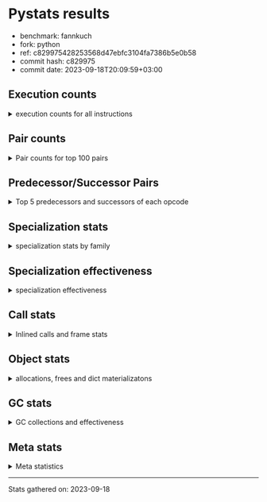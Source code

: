
# Pystats results

- benchmark: fannkuch
- fork: python
- ref: c829975428253568d47ebfc3104fa7386b5e0b58
- commit hash: c829975
- commit date: 2023-09-18T20:09:59+03:00

## Execution counts

<details>
<summary> execution counts for all instructions </summary>

|Name | Count | Self | Cumulative | Miss ratio | 
|---|---:|---:|---:|---:|
| LOAD_CONST | 932,305,320 | 22.0% | 22.0% |  |
| LOAD_FAST | 733,952,640 | 17.3% | 39.3% |  |
| LOAD_FAST_LOAD_FAST | 305,751,120 | 7.2% | 46.5% |  |
| POP_JUMP_IF_FALSE | 291,710,100 | 6.9% | 53.3% |  |
| STORE_FAST | 290,739,420 | 6.8% | 60.2% |  |
| BINARY_SUBSCR_LIST_INT | 237,061,380 | 5.6% | 65.8% |  |
| BINARY_OP_ADD_INT | 223,388,460 | 5.3% | 71.0% |  |
| COMPARE_OP_INT | 170,598,600 | 4.0% | 75.0% |  |
| JUMP_BACKWARD | 128,802,180 | 3.0% | 78.1% |  |
| TO_BOOL_INT | 121,111,500 | 2.9% | 80.9% |  |
| BINARY_SUBSCR | 103,900,080 | 2.4% | 83.4% |  |
| STORE_SLICE | 103,874,700 | 2.4% | 85.8% |  |
| BUILD_SLICE | 103,874,700 | 2.4% | 88.3% |  |
| PUSH_NULL | 74,823,780 | 1.8% | 90.0% |  |
| SWAP | 74,823,480 | 1.8% | 91.8% |  |
| COPY | 74,823,480 | 1.8% | 93.6% |  |
| CALL_BUILTIN_FAST | 74,823,480 | 1.8% | 95.3% |  |
| BINARY_OP_SUBTRACT_INT | 68,689,800 | 1.6% | 96.9% |  |
| STORE_SUBSCR_LIST_INT | 53,050,740 | 1.2% | 98.2% |  |
| POP_TOP | 37,411,860 | 0.9% | 99.1% |  |
| JUMP_FORWARD | 21,772,740 | 0.5% | 99.6% |  |
| BINARY_SLICE | 17,236,800 | 0.4% | 100.0% |  |
| CALL | 440 | 0.0% | 100.0% |  |
| LOAD_GLOBAL_BUILTIN | 360 | 0.0% | 100.0% |  |
| CALL_BUILTIN_CLASS | 360 | 0.0% | 100.0% |  |
| LOAD_ATTR | 220 | 0.0% | 100.0% |  |
| LOAD_GLOBAL | 180 | 0.0% | 100.0% |  |
| RETURN_VALUE | 120 | 0.0% | 100.0% |  |
| RESUME_CHECK | 120 | 0.0% | 100.0% |  |
| NOP | 120 | 0.0% | 100.0% |  |
| LOAD_DEREF | 120 | 0.0% | 100.0% |  |
| LOAD_GLOBAL_MODULE | 100 | 0.0% | 100.0% |  |
| LOAD_ATTR_MODULE | 100 | 0.0% | 100.0% |  |
| INTERPRETER_EXIT | 60 | 0.0% | 100.0% |  |
| COPY_FREE_VARS | 60 | 0.0% | 100.0% |  |
| CALL_FUNCTION_EX | 60 | 0.0% | 100.0% |  |
| BINARY_OP_SUBTRACT_FLOAT | 60 | 0.0% | 100.0% |  |
| BINARY_OP | 60 | 0.0% | 100.0% |  |
| COMPARE_OP | 20 | 0.0% | 100.0% |  |


</details>

## Pair counts

<details>
<summary> Pair counts for top 100 pairs </summary>

|Pair | Count | Self | Cumulative | 
|---|---:|---:|---:|
| LOAD_FAST LOAD_CONST | 556,074,180 | 13.1% | 13.1% |
| STORE_FAST LOAD_FAST | 257,862,420 | 6.1% | 19.2% |
| LOAD_CONST BINARY_OP_ADD_INT | 223,388,440 | 5.3% | 24.4% |
| COMPARE_OP_INT POP_JUMP_IF_FALSE | 170,598,600 | 4.0% | 28.5% |
| LOAD_CONST BINARY_SUBSCR_LIST_INT | 142,884,300 | 3.4% | 31.8% |
| TO_BOOL_INT POP_JUMP_IF_FALSE | 121,111,500 | 2.9% | 34.7% |
| LOAD_FAST TO_BOOL_INT | 121,111,500 | 2.9% | 37.5% |
| LOAD_CONST LOAD_CONST | 121,111,500 | 2.9% | 40.4% |
| BINARY_SUBSCR_LIST_INT STORE_FAST | 121,111,500 | 2.9% | 43.2% |
| BINARY_OP_ADD_INT STORE_FAST | 119,513,700 | 2.8% | 46.1% |
| POP_JUMP_IF_FALSE JUMP_BACKWARD | 107,029,440 | 2.5% | 48.6% |
| LOAD_CONST LOAD_FAST | 103,874,760 | 2.4% | 51.0% |
| STORE_SLICE LOAD_FAST | 103,874,700 | 2.4% | 53.5% |
| LOAD_FAST_LOAD_FAST LOAD_CONST | 103,874,700 | 2.4% | 55.9% |
| LOAD_CONST BUILD_SLICE | 103,874,700 | 2.4% | 58.4% |
| BUILD_SLICE BINARY_SUBSCR | 103,874,700 | 2.4% | 60.8% |
| BINARY_SUBSCR LOAD_FAST | 103,874,700 | 2.4% | 63.3% |
| BINARY_OP_ADD_INT STORE_SLICE | 103,874,700 | 2.4% | 65.7% |
| LOAD_CONST COMPARE_OP_INT | 96,596,380 | 2.3% | 68.0% |
| BINARY_SUBSCR_LIST_INT LOAD_CONST | 96,596,280 | 2.3% | 70.3% |
| JUMP_BACKWARD LOAD_FAST_LOAD_FAST | 91,390,500 | 2.2% | 72.4% |
| POP_JUMP_IF_FALSE LOAD_FAST_LOAD_FAST | 86,485,500 | 2.0% | 74.4% |
| POP_JUMP_IF_FALSE LOAD_FAST | 76,422,420 | 1.8% | 76.2% |
| LOAD_CONST BINARY_OP_SUBTRACT_INT | 68,689,780 | 1.6% | 77.9% |
| LOAD_FAST_LOAD_FAST BINARY_SUBSCR_LIST_INT | 56,765,340 | 1.3% | 79.2% |
| LOAD_FAST_LOAD_FAST COMPARE_OP_INT | 54,648,600 | 1.3% | 80.5% |
| LOAD_FAST PUSH_NULL | 37,411,920 | 0.9% | 81.4% |
| SWAP SWAP | 37,411,740 | 0.9% | 82.3% |
| SWAP STORE_SUBSCR_LIST_INT | 37,411,740 | 0.9% | 83.1% |
| STORE_SUBSCR_LIST_INT LOAD_FAST_LOAD_FAST | 37,411,740 | 0.9% | 84.0% |
| PUSH_NULL LOAD_FAST_LOAD_FAST | 37,411,740 | 0.9% | 84.9% |
| PUSH_NULL LOAD_CONST | 37,411,740 | 0.9% | 85.8% |
| POP_TOP LOAD_FAST_LOAD_FAST | 37,411,740 | 0.9% | 86.7% |
| LOAD_FAST_LOAD_FAST PUSH_NULL | 37,411,740 | 0.9% | 87.5% |
| LOAD_FAST_LOAD_FAST COPY | 37,411,740 | 0.9% | 88.4% |
| LOAD_CONST CALL_BUILTIN_FAST | 37,411,740 | 0.9% | 89.3% |
| COPY COPY | 37,411,740 | 0.9% | 90.2% |
| COPY BINARY_SUBSCR_LIST_INT | 37,411,740 | 0.9% | 91.1% |
| CALL_BUILTIN_FAST POP_TOP | 37,411,740 | 0.9% | 92.0% |
| CALL_BUILTIN_FAST CALL_BUILTIN_FAST | 37,411,740 | 0.9% | 92.8% |
| BINARY_OP_SUBTRACT_INT SWAP | 37,411,740 | 0.9% | 93.7% |
| JUMP_BACKWARD LOAD_FAST | 37,411,680 | 0.9% | 94.6% |
| POP_JUMP_IF_FALSE JUMP_FORWARD | 21,772,740 | 0.5% | 95.1% |
| JUMP_FORWARD JUMP_BACKWARD | 21,772,740 | 0.5% | 95.6% |
| LOAD_FAST COMPARE_OP_INT | 19,353,600 | 0.5% | 96.1% |
| BINARY_SUBSCR_LIST_INT LOAD_FAST | 19,353,600 | 0.5% | 96.5% |
| STORE_FAST LOAD_CONST | 17,236,860 | 0.4% | 96.9% |
| LOAD_CONST STORE_FAST | 17,236,860 | 0.4% | 97.3% |
| LOAD_CONST BINARY_SLICE | 17,236,800 | 0.4% | 97.8% |
| BINARY_SLICE STORE_FAST | 17,236,800 | 0.4% | 98.2% |
| STORE_FAST LOAD_FAST_LOAD_FAST | 15,639,900 | 0.4% | 98.5% |
| BINARY_OP_SUBTRACT_INT STORE_FAST | 15,639,060 | 0.4% | 98.9% |
| STORE_SUBSCR_LIST_INT LOAD_FAST | 15,639,000 | 0.4% | 99.3% |
| LOAD_FAST_LOAD_FAST LOAD_FAST | 15,639,000 | 0.4% | 99.6% |
| BINARY_OP_SUBTRACT_INT STORE_SUBSCR_LIST_INT | 15,639,000 | 0.4% | 100.0% |
| BINARY_SUBSCR BINARY_SUBSCR | 25,380 | 0.0% | 100.0% |
| LOAD_FAST STORE_FAST | 960 | 0.0% | 100.0% |
| PUSH_NULL CALL | 240 | 0.0% | 100.0% |
| CALL_BUILTIN_CLASS STORE_FAST | 180 | 0.0% | 100.0% |
| LOAD_GLOBAL_BUILTIN LOAD_GLOBAL_BUILTIN | 120 | 0.0% | 100.0% |
| LOAD_GLOBAL_BUILTIN LOAD_FAST | 120 | 0.0% | 100.0% |
| LOAD_GLOBAL LOAD_GLOBAL_BUILTIN | 120 | 0.0% | 100.0% |
| LOAD_FAST RETURN_VALUE | 120 | 0.0% | 100.0% |
| LOAD_FAST LOAD_ATTR | 120 | 0.0% | 100.0% |
| LOAD_ATTR STORE_FAST | 120 | 0.0% | 100.0% |
| CALL_BUILTIN_CLASS CALL_BUILTIN_CLASS | 120 | 0.0% | 100.0% |
| CALL POP_TOP | 120 | 0.0% | 100.0% |
| CALL CALL_BUILTIN_CLASS | 120 | 0.0% | 100.0% |
| STORE_FAST LOAD_GLOBAL_BUILTIN | 80 | 0.0% | 100.0% |
| LOAD_FAST CALL_BUILTIN_CLASS | 80 | 0.0% | 100.0% |
| CALL CALL | 80 | 0.0% | 100.0% |
| STORE_FAST NOP | 60 | 0.0% | 100.0% |
| STORE_FAST LOAD_DEREF | 60 | 0.0% | 100.0% |
| RETURN_VALUE INTERPRETER_EXIT | 60 | 0.0% | 100.0% |
| PUSH_NULL LOAD_FAST | 60 | 0.0% | 100.0% |
| POP_TOP NOP | 60 | 0.0% | 100.0% |
| POP_TOP LOAD_FAST | 60 | 0.0% | 100.0% |
| NOP LOAD_FAST | 60 | 0.0% | 100.0% |
| NOP LOAD_DEREF | 60 | 0.0% | 100.0% |
| LOAD_GLOBAL_MODULE LOAD_ATTR_MODULE | 60 | 0.0% | 100.0% |
| LOAD_GLOBAL_BUILTIN LOAD_GLOBAL | 60 | 0.0% | 100.0% |
| LOAD_GLOBAL_BUILTIN LOAD_CONST | 60 | 0.0% | 100.0% |
| LOAD_FAST CALL_FUNCTION_EX | 60 | 0.0% | 100.0% |
| LOAD_DEREF STORE_FAST | 60 | 0.0% | 100.0% |
| LOAD_DEREF PUSH_NULL | 60 | 0.0% | 100.0% |
| LOAD_ATTR_MODULE STORE_FAST | 60 | 0.0% | 100.0% |
| COPY_FREE_VARS RESUME_CHECK | 60 | 0.0% | 100.0% |
| CALL_FUNCTION_EX COPY_FREE_VARS | 60 | 0.0% | 100.0% |
| CALL_BUILTIN_CLASS CALL | 60 | 0.0% | 100.0% |
| CALL STORE_FAST | 60 | 0.0% | 100.0% |
| CALL LOAD_FAST | 60 | 0.0% | 100.0% |
| CACHE RESUME_CHECK | 60 | 0.0% | 100.0% |
| BINARY_OP_SUBTRACT_FLOAT STORE_FAST | 60 | 0.0% | 100.0% |
| STORE_FAST LOAD_GLOBAL | 40 | 0.0% | 100.0% |
| RETURN_VALUE LOAD_GLOBAL | 40 | 0.0% | 100.0% |
| RESUME_CHECK LOAD_GLOBAL_MODULE | 40 | 0.0% | 100.0% |
| RESUME_CHECK LOAD_GLOBAL_BUILTIN | 40 | 0.0% | 100.0% |
| RESUME_CHECK LOAD_GLOBAL | 40 | 0.0% | 100.0% |
| LOAD_GLOBAL_MODULE LOAD_ATTR | 40 | 0.0% | 100.0% |
| LOAD_GLOBAL LOAD_GLOBAL_MODULE | 40 | 0.0% | 100.0% |


</details>

## Predecessor/Successor Pairs

<details>
<summary> Top 5 predecessors and successors of each opcode </summary>

### BINARY_SLICE

<details>
<summary> Successors and predecessors for BINARY_SLICE </summary>

|Predecessors | Count | Percentage | 
|---|---:|---:|
| LOAD_CONST | 17,236,800 | 100.0% |

|Successors | Count | Percentage | 
|---|---:|---:|
| STORE_FAST | 17,236,800 | 100.0% |


</details>

### STORE_SLICE

<details>
<summary> Successors and predecessors for STORE_SLICE </summary>

|Predecessors | Count | Percentage | 
|---|---:|---:|
| BINARY_OP_ADD_INT | 103,874,700 | 100.0% |

|Successors | Count | Percentage | 
|---|---:|---:|
| LOAD_FAST | 103,874,700 | 100.0% |


</details>

### CACHE

<details>
<summary> Successors and predecessors for CACHE </summary>

|Predecessors | Count | Percentage | 
|---|---:|---:|

|Successors | Count | Percentage | 
|---|---:|---:|
| RESUME_CHECK | 60 | 100.0% |


</details>

### BINARY_SUBSCR

<details>
<summary> Successors and predecessors for BINARY_SUBSCR </summary>

|Predecessors | Count | Percentage | 
|---|---:|---:|
| BUILD_SLICE | 103,874,700 | 100.0% |
| BINARY_SUBSCR | 25,380 | 0.0% |

|Successors | Count | Percentage | 
|---|---:|---:|
| LOAD_FAST | 103,874,700 | 100.0% |
| BINARY_SUBSCR | 25,380 | 0.0% |


</details>

### INTERPRETER_EXIT

<details>
<summary> Successors and predecessors for INTERPRETER_EXIT </summary>

|Predecessors | Count | Percentage | 
|---|---:|---:|
| RETURN_VALUE | 60 | 100.0% |

|Successors | Count | Percentage | 
|---|---:|---:|


</details>

### NOP

<details>
<summary> Successors and predecessors for NOP </summary>

|Predecessors | Count | Percentage | 
|---|---:|---:|
| STORE_FAST | 60 | 50.0% |
| POP_TOP | 60 | 50.0% |

|Successors | Count | Percentage | 
|---|---:|---:|
| LOAD_FAST | 60 | 50.0% |
| LOAD_DEREF | 60 | 50.0% |


</details>

### POP_TOP

<details>
<summary> Successors and predecessors for POP_TOP </summary>

|Predecessors | Count | Percentage | 
|---|---:|---:|
| CALL_BUILTIN_FAST | 37,411,740 | 100.0% |
| CALL | 120 | 0.0% |

|Successors | Count | Percentage | 
|---|---:|---:|
| LOAD_FAST_LOAD_FAST | 37,411,740 | 100.0% |
| NOP | 60 | 0.0% |
| LOAD_FAST | 60 | 0.0% |


</details>

### PUSH_NULL

<details>
<summary> Successors and predecessors for PUSH_NULL </summary>

|Predecessors | Count | Percentage | 
|---|---:|---:|
| LOAD_FAST | 37,411,920 | 50.0% |
| LOAD_FAST_LOAD_FAST | 37,411,740 | 50.0% |
| LOAD_DEREF | 60 | 0.0% |
| LOAD_ATTR_MODULE | 40 | 0.0% |
| LOAD_ATTR | 20 | 0.0% |

|Successors | Count | Percentage | 
|---|---:|---:|
| LOAD_FAST_LOAD_FAST | 37,411,740 | 50.0% |
| LOAD_CONST | 37,411,740 | 50.0% |
| CALL | 240 | 0.0% |
| LOAD_FAST | 60 | 0.0% |


</details>

### RETURN_VALUE

<details>
<summary> Successors and predecessors for RETURN_VALUE </summary>

|Predecessors | Count | Percentage | 
|---|---:|---:|
| LOAD_FAST | 120 | 100.0% |

|Successors | Count | Percentage | 
|---|---:|---:|
| INTERPRETER_EXIT | 60 | 50.0% |
| LOAD_GLOBAL | 40 | 33.3% |
| LOAD_GLOBAL_MODULE | 20 | 16.7% |


</details>

### BINARY_OP

<details>
<summary> Successors and predecessors for BINARY_OP </summary>

|Predecessors | Count | Percentage | 
|---|---:|---:|
| LOAD_CONST | 40 | 66.7% |
| LOAD_FAST | 20 | 33.3% |

|Successors | Count | Percentage | 
|---|---:|---:|
| BINARY_OP_SUBTRACT_INT | 20 | 33.3% |
| BINARY_OP_SUBTRACT_FLOAT | 20 | 33.3% |
| BINARY_OP_ADD_INT | 20 | 33.3% |


</details>

### BUILD_SLICE

<details>
<summary> Successors and predecessors for BUILD_SLICE </summary>

|Predecessors | Count | Percentage | 
|---|---:|---:|
| LOAD_CONST | 103,874,700 | 100.0% |

|Successors | Count | Percentage | 
|---|---:|---:|
| BINARY_SUBSCR | 103,874,700 | 100.0% |


</details>

### CALL

<details>
<summary> Successors and predecessors for CALL </summary>

|Predecessors | Count | Percentage | 
|---|---:|---:|
| PUSH_NULL | 240 | 54.5% |
| CALL | 80 | 18.2% |
| CALL_BUILTIN_CLASS | 60 | 13.6% |
| LOAD_FAST | 40 | 9.1% |
| BINARY_OP_ADD_INT | 20 | 4.5% |

|Successors | Count | Percentage | 
|---|---:|---:|
| POP_TOP | 120 | 27.3% |
| CALL_BUILTIN_CLASS | 120 | 27.3% |
| CALL | 80 | 18.2% |
| STORE_FAST | 60 | 13.6% |
| LOAD_FAST | 60 | 13.6% |


</details>

### CALL_FUNCTION_EX

<details>
<summary> Successors and predecessors for CALL_FUNCTION_EX </summary>

|Predecessors | Count | Percentage | 
|---|---:|---:|
| LOAD_FAST | 60 | 100.0% |

|Successors | Count | Percentage | 
|---|---:|---:|
| COPY_FREE_VARS | 60 | 100.0% |


</details>

### COMPARE_OP

<details>
<summary> Successors and predecessors for COMPARE_OP </summary>

|Predecessors | Count | Percentage | 
|---|---:|---:|
| LOAD_CONST | 20 | 100.0% |

|Successors | Count | Percentage | 
|---|---:|---:|
| COMPARE_OP_INT | 20 | 100.0% |


</details>

### COPY

<details>
<summary> Successors and predecessors for COPY </summary>

|Predecessors | Count | Percentage | 
|---|---:|---:|
| LOAD_FAST_LOAD_FAST | 37,411,740 | 50.0% |
| COPY | 37,411,740 | 50.0% |

|Successors | Count | Percentage | 
|---|---:|---:|
| COPY | 37,411,740 | 50.0% |
| BINARY_SUBSCR_LIST_INT | 37,411,740 | 50.0% |


</details>

### COPY_FREE_VARS

<details>
<summary> Successors and predecessors for COPY_FREE_VARS </summary>

|Predecessors | Count | Percentage | 
|---|---:|---:|
| CALL_FUNCTION_EX | 60 | 100.0% |

|Successors | Count | Percentage | 
|---|---:|---:|
| RESUME_CHECK | 60 | 100.0% |


</details>

### JUMP_BACKWARD

<details>
<summary> Successors and predecessors for JUMP_BACKWARD </summary>

|Predecessors | Count | Percentage | 
|---|---:|---:|
| POP_JUMP_IF_FALSE | 107,029,440 | 83.1% |
| JUMP_FORWARD | 21,772,740 | 16.9% |

|Successors | Count | Percentage | 
|---|---:|---:|
| LOAD_FAST_LOAD_FAST | 91,390,500 | 71.0% |
| LOAD_FAST | 37,411,680 | 29.0% |


</details>

### JUMP_FORWARD

<details>
<summary> Successors and predecessors for JUMP_FORWARD </summary>

|Predecessors | Count | Percentage | 
|---|---:|---:|
| POP_JUMP_IF_FALSE | 21,772,740 | 100.0% |

|Successors | Count | Percentage | 
|---|---:|---:|
| JUMP_BACKWARD | 21,772,740 | 100.0% |


</details>

### LOAD_ATTR

<details>
<summary> Successors and predecessors for LOAD_ATTR </summary>

|Predecessors | Count | Percentage | 
|---|---:|---:|
| LOAD_FAST | 120 | 54.5% |
| LOAD_GLOBAL_MODULE | 40 | 18.2% |
| LOAD_ATTR | 40 | 18.2% |
| LOAD_GLOBAL | 20 | 9.1% |

|Successors | Count | Percentage | 
|---|---:|---:|
| STORE_FAST | 120 | 54.5% |
| LOAD_ATTR_MODULE | 40 | 18.2% |
| LOAD_ATTR | 40 | 18.2% |
| PUSH_NULL | 20 | 9.1% |


</details>

### LOAD_CONST

<details>
<summary> Successors and predecessors for LOAD_CONST </summary>

|Predecessors | Count | Percentage | 
|---|---:|---:|
| LOAD_FAST | 556,074,180 | 59.6% |
| LOAD_CONST | 121,111,500 | 13.0% |
| LOAD_FAST_LOAD_FAST | 103,874,700 | 11.1% |
| BINARY_SUBSCR_LIST_INT | 96,596,280 | 10.4% |
| PUSH_NULL | 37,411,740 | 4.0% |

|Successors | Count | Percentage | 
|---|---:|---:|
| BINARY_OP_ADD_INT | 223,388,440 | 24.0% |
| BINARY_SUBSCR_LIST_INT | 142,884,300 | 15.3% |
| LOAD_CONST | 121,111,500 | 13.0% |
| LOAD_FAST | 103,874,760 | 11.1% |
| BUILD_SLICE | 103,874,700 | 11.1% |


</details>

### LOAD_DEREF

<details>
<summary> Successors and predecessors for LOAD_DEREF </summary>

|Predecessors | Count | Percentage | 
|---|---:|---:|
| STORE_FAST | 60 | 50.0% |
| NOP | 60 | 50.0% |

|Successors | Count | Percentage | 
|---|---:|---:|
| STORE_FAST | 60 | 50.0% |
| PUSH_NULL | 60 | 50.0% |


</details>

### LOAD_FAST

<details>
<summary> Successors and predecessors for LOAD_FAST </summary>

|Predecessors | Count | Percentage | 
|---|---:|---:|
| STORE_FAST | 257,862,420 | 35.1% |
| LOAD_CONST | 103,874,760 | 14.2% |
| STORE_SLICE | 103,874,700 | 14.2% |
| BINARY_SUBSCR | 103,874,700 | 14.2% |
| POP_JUMP_IF_FALSE | 76,422,420 | 10.4% |

|Successors | Count | Percentage | 
|---|---:|---:|
| LOAD_CONST | 556,074,180 | 75.8% |
| TO_BOOL_INT | 121,111,500 | 16.5% |
| PUSH_NULL | 37,411,920 | 5.1% |
| COMPARE_OP_INT | 19,353,600 | 2.6% |
| STORE_FAST | 960 | 0.0% |


</details>

### LOAD_FAST_LOAD_FAST

<details>
<summary> Successors and predecessors for LOAD_FAST_LOAD_FAST </summary>

|Predecessors | Count | Percentage | 
|---|---:|---:|
| JUMP_BACKWARD | 91,390,500 | 29.9% |
| POP_JUMP_IF_FALSE | 86,485,500 | 28.3% |
| STORE_SUBSCR_LIST_INT | 37,411,740 | 12.2% |
| PUSH_NULL | 37,411,740 | 12.2% |
| POP_TOP | 37,411,740 | 12.2% |

|Successors | Count | Percentage | 
|---|---:|---:|
| LOAD_CONST | 103,874,700 | 34.0% |
| BINARY_SUBSCR_LIST_INT | 56,765,340 | 18.6% |
| COMPARE_OP_INT | 54,648,600 | 17.9% |
| PUSH_NULL | 37,411,740 | 12.2% |
| COPY | 37,411,740 | 12.2% |


</details>

### LOAD_GLOBAL

<details>
<summary> Successors and predecessors for LOAD_GLOBAL </summary>

|Predecessors | Count | Percentage | 
|---|---:|---:|
| LOAD_GLOBAL_BUILTIN | 60 | 33.3% |
| STORE_FAST | 40 | 22.2% |
| RETURN_VALUE | 40 | 22.2% |
| RESUME_CHECK | 40 | 22.2% |

|Successors | Count | Percentage | 
|---|---:|---:|
| LOAD_GLOBAL_BUILTIN | 120 | 66.7% |
| LOAD_GLOBAL_MODULE | 40 | 22.2% |
| LOAD_ATTR | 20 | 11.1% |


</details>

### POP_JUMP_IF_FALSE

<details>
<summary> Successors and predecessors for POP_JUMP_IF_FALSE </summary>

|Predecessors | Count | Percentage | 
|---|---:|---:|
| COMPARE_OP_INT | 170,598,600 | 58.5% |
| TO_BOOL_INT | 121,111,500 | 41.5% |

|Successors | Count | Percentage | 
|---|---:|---:|
| JUMP_BACKWARD | 107,029,440 | 36.7% |
| LOAD_FAST_LOAD_FAST | 86,485,500 | 29.6% |
| LOAD_FAST | 76,422,420 | 26.2% |
| JUMP_FORWARD | 21,772,740 | 7.5% |


</details>

### STORE_FAST

<details>
<summary> Successors and predecessors for STORE_FAST </summary>

|Predecessors | Count | Percentage | 
|---|---:|---:|
| BINARY_SUBSCR_LIST_INT | 121,111,500 | 41.7% |
| BINARY_OP_ADD_INT | 119,513,700 | 41.1% |
| LOAD_CONST | 17,236,860 | 5.9% |
| BINARY_SLICE | 17,236,800 | 5.9% |
| BINARY_OP_SUBTRACT_INT | 15,639,060 | 5.4% |

|Successors | Count | Percentage | 
|---|---:|---:|
| LOAD_FAST | 257,862,420 | 88.7% |
| LOAD_CONST | 17,236,860 | 5.9% |
| LOAD_FAST_LOAD_FAST | 15,639,900 | 5.4% |
| LOAD_GLOBAL_BUILTIN | 80 | 0.0% |
| NOP | 60 | 0.0% |


</details>

### SWAP

<details>
<summary> Successors and predecessors for SWAP </summary>

|Predecessors | Count | Percentage | 
|---|---:|---:|
| SWAP | 37,411,740 | 50.0% |
| BINARY_OP_SUBTRACT_INT | 37,411,740 | 50.0% |

|Successors | Count | Percentage | 
|---|---:|---:|
| SWAP | 37,411,740 | 50.0% |
| STORE_SUBSCR_LIST_INT | 37,411,740 | 50.0% |


</details>

### BINARY_OP_ADD_INT

<details>
<summary> Successors and predecessors for BINARY_OP_ADD_INT </summary>

|Predecessors | Count | Percentage | 
|---|---:|---:|
| LOAD_CONST | 223,388,440 | 100.0% |
| BINARY_OP | 20 | 0.0% |

|Successors | Count | Percentage | 
|---|---:|---:|
| STORE_FAST | 119,513,700 | 53.5% |
| STORE_SLICE | 103,874,700 | 46.5% |
| CALL_BUILTIN_CLASS | 40 | 0.0% |
| CALL | 20 | 0.0% |


</details>

### BINARY_OP_SUBTRACT_FLOAT

<details>
<summary> Successors and predecessors for BINARY_OP_SUBTRACT_FLOAT </summary>

|Predecessors | Count | Percentage | 
|---|---:|---:|
| LOAD_FAST | 40 | 66.7% |
| BINARY_OP | 20 | 33.3% |

|Successors | Count | Percentage | 
|---|---:|---:|
| STORE_FAST | 60 | 100.0% |


</details>

### BINARY_OP_SUBTRACT_INT

<details>
<summary> Successors and predecessors for BINARY_OP_SUBTRACT_INT </summary>

|Predecessors | Count | Percentage | 
|---|---:|---:|
| LOAD_CONST | 68,689,780 | 100.0% |
| BINARY_OP | 20 | 0.0% |

|Successors | Count | Percentage | 
|---|---:|---:|
| SWAP | 37,411,740 | 54.5% |
| STORE_FAST | 15,639,060 | 22.8% |
| STORE_SUBSCR_LIST_INT | 15,639,000 | 22.8% |


</details>

### BINARY_SUBSCR_LIST_INT

<details>
<summary> Successors and predecessors for BINARY_SUBSCR_LIST_INT </summary>

|Predecessors | Count | Percentage | 
|---|---:|---:|
| LOAD_CONST | 142,884,300 | 60.3% |
| LOAD_FAST_LOAD_FAST | 56,765,340 | 23.9% |
| COPY | 37,411,740 | 15.8% |

|Successors | Count | Percentage | 
|---|---:|---:|
| STORE_FAST | 121,111,500 | 51.1% |
| LOAD_CONST | 96,596,280 | 40.7% |
| LOAD_FAST | 19,353,600 | 8.2% |


</details>

### CALL_BUILTIN_CLASS

<details>
<summary> Successors and predecessors for CALL_BUILTIN_CLASS </summary>

|Predecessors | Count | Percentage | 
|---|---:|---:|
| CALL_BUILTIN_CLASS | 120 | 33.3% |
| CALL | 120 | 33.3% |
| LOAD_FAST | 80 | 22.2% |
| BINARY_OP_ADD_INT | 40 | 11.1% |

|Successors | Count | Percentage | 
|---|---:|---:|
| STORE_FAST | 180 | 50.0% |
| CALL_BUILTIN_CLASS | 120 | 33.3% |
| CALL | 60 | 16.7% |


</details>

### CALL_BUILTIN_FAST

<details>
<summary> Successors and predecessors for CALL_BUILTIN_FAST </summary>

|Predecessors | Count | Percentage | 
|---|---:|---:|
| LOAD_CONST | 37,411,740 | 50.0% |
| CALL_BUILTIN_FAST | 37,411,740 | 50.0% |

|Successors | Count | Percentage | 
|---|---:|---:|
| POP_TOP | 37,411,740 | 50.0% |
| CALL_BUILTIN_FAST | 37,411,740 | 50.0% |


</details>

### COMPARE_OP_INT

<details>
<summary> Successors and predecessors for COMPARE_OP_INT </summary>

|Predecessors | Count | Percentage | 
|---|---:|---:|
| LOAD_CONST | 96,596,380 | 56.6% |
| LOAD_FAST_LOAD_FAST | 54,648,600 | 32.0% |
| LOAD_FAST | 19,353,600 | 11.3% |
| COMPARE_OP | 20 | 0.0% |

|Successors | Count | Percentage | 
|---|---:|---:|
| POP_JUMP_IF_FALSE | 170,598,600 | 100.0% |


</details>

### LOAD_ATTR_MODULE

<details>
<summary> Successors and predecessors for LOAD_ATTR_MODULE </summary>

|Predecessors | Count | Percentage | 
|---|---:|---:|
| LOAD_GLOBAL_MODULE | 60 | 60.0% |
| LOAD_ATTR | 40 | 40.0% |

|Successors | Count | Percentage | 
|---|---:|---:|
| STORE_FAST | 60 | 60.0% |
| PUSH_NULL | 40 | 40.0% |


</details>

### LOAD_GLOBAL_BUILTIN

<details>
<summary> Successors and predecessors for LOAD_GLOBAL_BUILTIN </summary>

|Predecessors | Count | Percentage | 
|---|---:|---:|
| LOAD_GLOBAL_BUILTIN | 120 | 33.3% |
| LOAD_GLOBAL | 120 | 33.3% |
| STORE_FAST | 80 | 22.2% |
| RESUME_CHECK | 40 | 11.1% |

|Successors | Count | Percentage | 
|---|---:|---:|
| LOAD_GLOBAL_BUILTIN | 120 | 33.3% |
| LOAD_FAST | 120 | 33.3% |
| LOAD_GLOBAL | 60 | 16.7% |
| LOAD_CONST | 60 | 16.7% |


</details>

### LOAD_GLOBAL_MODULE

<details>
<summary> Successors and predecessors for LOAD_GLOBAL_MODULE </summary>

|Predecessors | Count | Percentage | 
|---|---:|---:|
| RESUME_CHECK | 40 | 40.0% |
| LOAD_GLOBAL | 40 | 40.0% |
| RETURN_VALUE | 20 | 20.0% |

|Successors | Count | Percentage | 
|---|---:|---:|
| LOAD_ATTR_MODULE | 60 | 60.0% |
| LOAD_ATTR | 40 | 40.0% |


</details>

### RESUME_CHECK

<details>
<summary> Successors and predecessors for RESUME_CHECK </summary>

|Predecessors | Count | Percentage | 
|---|---:|---:|
| COPY_FREE_VARS | 60 | 50.0% |
| CACHE | 60 | 50.0% |

|Successors | Count | Percentage | 
|---|---:|---:|
| LOAD_GLOBAL_MODULE | 40 | 33.3% |
| LOAD_GLOBAL_BUILTIN | 40 | 33.3% |
| LOAD_GLOBAL | 40 | 33.3% |


</details>

### STORE_SUBSCR_LIST_INT

<details>
<summary> Successors and predecessors for STORE_SUBSCR_LIST_INT </summary>

|Predecessors | Count | Percentage | 
|---|---:|---:|
| SWAP | 37,411,740 | 70.5% |
| BINARY_OP_SUBTRACT_INT | 15,639,000 | 29.5% |

|Successors | Count | Percentage | 
|---|---:|---:|
| LOAD_FAST_LOAD_FAST | 37,411,740 | 70.5% |
| LOAD_FAST | 15,639,000 | 29.5% |


</details>

### TO_BOOL_INT

<details>
<summary> Successors and predecessors for TO_BOOL_INT </summary>

|Predecessors | Count | Percentage | 
|---|---:|---:|
| LOAD_FAST | 121,111,500 | 100.0% |

|Successors | Count | Percentage | 
|---|---:|---:|
| POP_JUMP_IF_FALSE | 121,111,500 | 100.0% |


</details>


</details>

## Specialization stats

<details>
<summary> specialization stats by family </summary>

### BINARY_SLICE

<details>
<summary> specialization stats for BINARY_SLICE family </summary>

|Kind | Count | Ratio | 
|---|---|---|


</details>

### STORE_SLICE

<details>
<summary> specialization stats for STORE_SLICE family </summary>

|Kind | Count | Ratio | 
|---|---|---|


</details>

### BINARY_SUBSCR

<details>
<summary> specialization stats for BINARY_SUBSCR family </summary>

|Kind | Count | Ratio | 
|---|---|---|
| specialization.deferred |    103874700 | 30.5% |
|          hit |    237061380 | 69.5% |

#### Specialization attempts

| | Count | Ratio | 
|---|---:|---:|
| Success | 0 | 0.0% |
| Failure | 25,380 | 100.0% |

|Failure kind | Count | Ratio | 
|---|---:|---:|
| list slice | 25,380 | 100.0% |


</details>

### STORE_SUBSCR

<details>
<summary> specialization stats for STORE_SUBSCR family </summary>

|Kind | Count | Ratio | 
|---|---|---|
|          hit |     53050740 | 100.0% |


</details>

### TO_BOOL

<details>
<summary> specialization stats for TO_BOOL family </summary>

|Kind | Count | Ratio | 
|---|---|---|
|          hit |    121111500 | 100.0% |


</details>

### BINARY_OP

<details>
<summary> specialization stats for BINARY_OP family </summary>

|Kind | Count | Ratio | 
|---|---|---|
|          hit |    292078320 | 100.0% |

#### Specialization attempts

| | Count | Ratio | 
|---|---:|---:|
| Success | 60 | 100.0% |
| Failure | 0 | 0.0% |

|Failure kind | Count | Ratio | 
|---|---:|---:|


</details>

### CALL

<details>
<summary> specialization stats for CALL family </summary>

|Kind | Count | Ratio | 
|---|---|---|
| specialization.deferred |          240 | 0.0% |
|          hit |     74823840 | 100.0% |

#### Specialization attempts

| | Count | Ratio | 
|---|---:|---:|
| Success | 120 | 60.0% |
| Failure | 80 | 40.0% |

|Failure kind | Count | Ratio | 
|---|---:|---:|
| cfunc noargs | 60 | 75.0% |
| other | 20 | 25.0% |


</details>

### COMPARE_OP

<details>
<summary> specialization stats for COMPARE_OP family </summary>

|Kind | Count | Ratio | 
|---|---|---|
|          hit |    170598600 | 100.0% |

#### Specialization attempts

| | Count | Ratio | 
|---|---:|---:|
| Success | 20 | 100.0% |
| Failure | 0 | 0.0% |

|Failure kind | Count | Ratio | 
|---|---:|---:|


</details>

### JUMP_BACKWARD

<details>
<summary> specialization stats for JUMP_BACKWARD family </summary>

|Kind | Count | Ratio | 
|---|---|---|


</details>

### LOAD_ATTR

<details>
<summary> specialization stats for LOAD_ATTR family </summary>

|Kind | Count | Ratio | 
|---|---|---|
| specialization.deferred |          140 | 43.8% |
|          hit |          100 | 31.2% |

#### Specialization attempts

| | Count | Ratio | 
|---|---:|---:|
| Success | 40 | 50.0% |
| Failure | 40 | 50.0% |

|Failure kind | Count | Ratio | 
|---|---:|---:|
| method | 40 | 100.0% |


</details>

### LOAD_GLOBAL

<details>
<summary> specialization stats for LOAD_GLOBAL family </summary>

|Kind | Count | Ratio | 
|---|---|---|
| specialization.deferred |           20 | 3.1% |
|          hit |          460 | 71.9% |

#### Specialization attempts

| | Count | Ratio | 
|---|---:|---:|
| Success | 160 | 100.0% |
| Failure | 0 | 0.0% |

|Failure kind | Count | Ratio | 
|---|---:|---:|


</details>

### POP_JUMP_IF_FALSE

<details>
<summary> specialization stats for POP_JUMP_IF_FALSE family </summary>

|Kind | Count | Ratio | 
|---|---|---|


</details>


</details>

## Specialization effectiveness

<details>
<summary> specialization effectiveness </summary>

|Instructions | Count | Ratio | 
|---|---:|---:|
| Basic | 2,650,279,080 | 62.4% |
| Not specialized | 645,524,780 | 15.2% |
| Specialized | 948,725,060 | 22.4% |

### Deferred by instruction

<details>
<summary> deferred by instruction </summary>

|Name | Count | Ratio | 
|---|---:|---:|
| BINARY_SUBSCR | 103,874,700 | 100.0% |
| CALL | 240 | 0.0% |
| LOAD_ATTR | 140 | 0.0% |
| LOAD_GLOBAL | 20 | 0.0% |
| UNPACK_SEQUENCE | 0 | 0.0% |
| TO_BOOL_INT | 0 | 0.0% |
| TO_BOOL | 0 | 0.0% |
| SWAP | 0 | 0.0% |
| STORE_SUBSCR_LIST_INT | 0 | 0.0% |
| STORE_SUBSCR | 0 | 0.0% |


</details>


</details>

## Call stats

<details>
<summary> Inlined calls and frame stats </summary>

| | Count | Ratio | 
|---|---:|---:|
| Calls to PyEval_EvalDefault | 60 | 50.0% |
| Calls to Python functions inlined | 60 | 50.0% |
| Calls via PyEval_EvalFrame (total) | 60 | 50.0% |
| Calls via PyEval_EvalFrame (vector) | 60 | 50.0% |
| Calls via PyEval_EvalFrame (generator) | 0 | 0.0% |
| Calls via PyEval_EvalFrame (legacy) | 0 | 0.0% |
| Calls via PyEval_EvalFrame (function vectorcall) | 60 | 50.0% |
| Calls via PyEval_EvalFrame (build class) | 0 | 0.0% |
| Calls via PyEval_EvalFrame (slot) | 0 | 0.0% |
| Calls via PyEval_EvalFrame (function ex) | 60 | 50.0% |
| Calls via PyEval_EvalFrame (api) | 0 | 0.0% |
| Calls via PyEval_EvalFrame (method) | 0 | 0.0% |
| Frames pushed | 120 | 100.0% |
| Frame objects created | 0 | 0.0% |


</details>

## Object stats

<details>
<summary> allocations, frees and dict materializatons </summary>

| | Count | Ratio | 
|---|---:|---:|
| Allocations from freelist | 121,111,600 | 47.8% |
| Frees to freelist | 121,111,740 |  |
| Allocations | 131,998,760 | 52.2% |
| Allocations to 512 bytes | 131,998,760 | 52.2% |
| Allocations to 4 kbytes | 0 | 0.0% |
| Allocations over 4 kbytes | 0 | 0.0% |
| Frees | 131,998,560 |  |
| New values | 0 |  |
| Interpreter increfs | 589,922,920 | 85.0% |
| Interpreter decrefs | 936,021,180 | 90.0% |
| Increfs | 103,874,980 | 15.0% |
| Decrefs | 103,875,140 | 10.0% |
| Materialize dict (on request) | 0 |  |
| Materialize dict (new key) | 0 |  |
| Materialize dict (too big) | 0 |  |
| Materialize dict (str subclass) | 0 |  |
| Dematerialize dict | 0 |  |
| Method cache hits | 174 |  |
| Method cache misses | 6 |  |
| Method cache collisions | 6 |  |
| Method cache dunder hits | 0 |  |
| Method cache dunder misses | 0 |  |


</details>

## GC stats

<details>
<summary> GC collections and effectiveness </summary>

|Generation | Collections | Objects collected | Object visits | 
|---:|---:|---:|---:|
| 0 | 0 | 0 | 0 |
| 1 | 0 | 0 | 0 |
| 2 | 0 | 0 | 0 |


</details>

## Meta stats

<details>
<summary> Meta statistics </summary>

| | Count | 
|---|---:|
| Number of data files | 20 |


</details>

---
Stats gathered on: 2023-09-18
